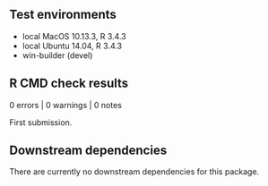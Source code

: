 ## Test environments

* local MacOS 10.13.3, R 3.4.3
* local Ubuntu 14.04, R 3.4.3
* win-builder (devel)

## R CMD check results

0 errors | 0 warnings | 0 notes

First submission.

## Downstream dependencies

There are currently no downstream dependencies for this package.
